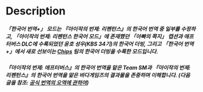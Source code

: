 # Description
##### 「한국어 번역+」 모드는 『아이작의 번제: 리펜턴스』의 한국어 번역 중 일부를 수정하고, 「아이작의 번제: 리펜턴스 한국어 모드」에 존재했던 「아빠의 쪽지」 캡션과 애프터버스 DLC에 수록되었던 윤호 성우(KBS 34기)의 한국어 더빙, 그리고 「한국어 번역+」에서 새로 선보이는 [Chips](https://www.youtube.com/@%EC%B9%A9%EC%8A%A4) 팀의 한국어 더빙을 수록한 모드입니다.

##### 『아이작의 번제: 애프터버스』의 한국어 번역을 맡은 Team SM과 『아이작의 번제: 리펜턴스』의 한국어 번역을 맡은 바다게임즈의 결과물을 존중하며 이해합니다. (다음 글을 참조: [공식 번역의 오역에 관하여](https://gall.dcinside.com/m/indiegame/79453))